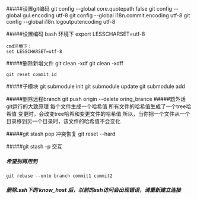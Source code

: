 

#####设置git编码
	git config --global core.quotepath false 
	git config --global gui.encoding utf-8
	git config --global i18n.commit.encoding utf-8 
	git config --global i18n.logoutputencoding utf-8 

#####设置编码
	bash 环境下
	export LESSCHARSET=utf-8

	cmd环境下：
	set LESSCHARSET=utf-8

#####删除新增文件
	git clean -xdf
	git clean -xdff

	git reset commit_id

#####子模块
	git submodule init
	git submodule update
	git submodule add <url> <path>

#####删除远程branch
	git push origin --delete oring_brance
#####题外话
	git运行的大致原理
	每个文件生成一个哈希值
	所有文件的哈希值生成了一个tree哈希值
	变更时，会改变tree哈希和变更文件的哈希值
	所以，当你把一个文件从一个目录移到另一个目录时，该文件的哈希值不会变化


#####git stash pop 冲突恢复
	git reset --hard

#####git stash -p 交互

##### 希望别再用到
	git rebase --onto branch commit1 commit2

##### 删除.ssh下的 know_host 后，以前的ssh访问会出现错误，请重新建立连接